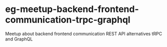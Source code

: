 # eg-meetup-backend-frontend-communication-trpc-graphql
Meetup about backend frontend communication REST API alternatives tRPC and GraphQL
